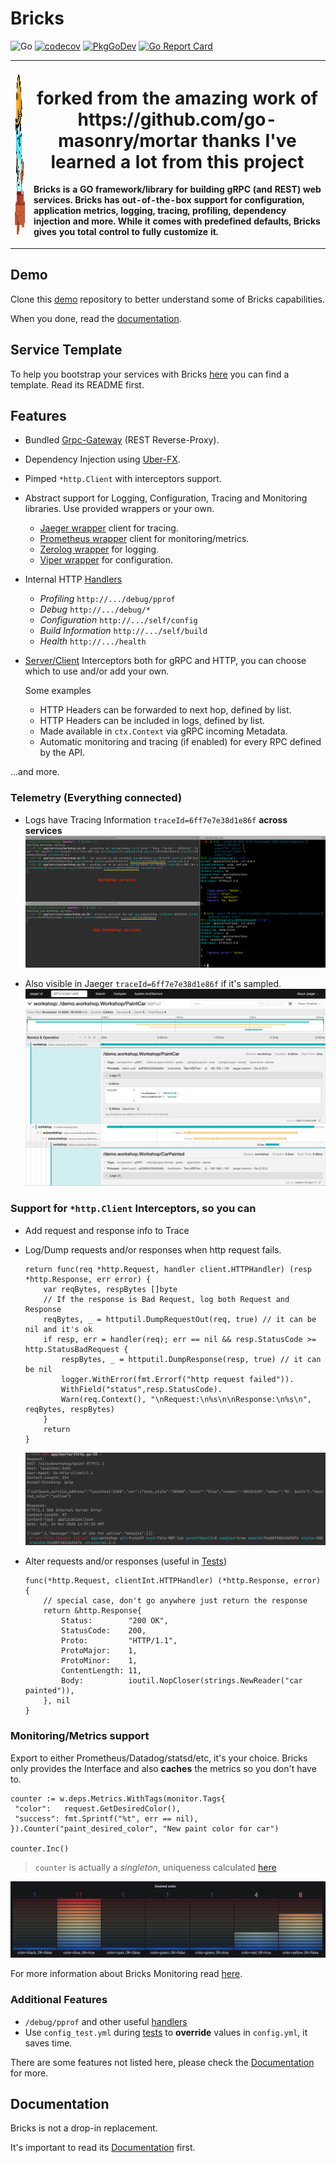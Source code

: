 # Bricks

![Go](https://github.com/go-bricks/bricks/v2workflows/Go/badge.svg)
[![codecov](https://codecov.io/gh/go-bricks/bricks/branch/master/graph/badge.svg)](https://codecov.io/gh/go-bricks/bricks)
[![PkgGoDev](https://pkg.go.dev/badge/mod/github.com/go-bricks/bricks)](https://pkg.go.dev/mod/github.com/go-bricks/bricks)
[![Go Report Card](https://goreportcard.com/badge/github.com/go-bricks/bricks)](https://goreportcard.com/report/github.com/go-bricks/bricks)

<table>
        <tr>
            <th><p align="left"><img src=wiki/logo.svg align="center" height=256></p></th>
            <th>
                <h1>forked from the amazing work of https://github.com/go-masonry/mortar thanks I've learned a lot from this project</h1>
                <p align="left">Bricks is a GO framework/library for building gRPC (and REST) web services. Bricks has out-of-the-box support for configuration, application metrics, logging, tracing, profiling, dependency injection and more. While it comes with predefined defaults, Bricks gives you total control to fully customize it.            
             </p>
            </th>
        </tr>
</table>

## Demo

Clone this [demo](http://github.com/go-bricks/bricks-demo) repository to better understand some of Bricks capabilities.

When you done, read the [documentation](https://go-bricks.github.io).

## Service Template

To help you bootstrap your services with Bricks [here](https://github.com/go-bricks/bricks-template) you can find a template. Read its README first.

## Features

- Bundled [Grpc-Gateway](https://github.com/grpc-ecosystem/grpc-gateway) (REST Reverse-Proxy).
- Dependency Injection using [Uber-FX](https://github.com/uber-go/fx).
- Pimped `*http.Client` with interceptors support.
- Abstract support for Logging, Configuration, Tracing and Monitoring libraries. Use provided wrappers or your own.
  - [Jaeger wrapper](https://github.com/go-bricks/bjaeger) client for tracing.
  - [Prometheus wrapper](https://github.com/go-bricks/bprometheus) client for monitoring/metrics.
  - [Zerolog wrapper](https://github.com/go-bricks/bzerolog) for logging.
  - [Viper wrapper](https://github.com/go-bricks/bviper) for configuration.
- Internal HTTP [Handlers](providers/handlers.go)
  - _Profiling_ `http://.../debug/pprof`
  - _Debug_ `http://.../debug/*`
  - _Configuration_ `http://.../self/config`
  - _Build Information_ `http://.../self/build`
  - _Health_ `http://.../health`
- [Server/Client](providers) Interceptors both for gRPC and HTTP, you can choose which to use and/or add your own. 
    
    Some examples
    - HTTP Headers can be forwarded to next hop, defined by list.
    - HTTP Headers can be included in logs, defined by list.
    - Made available in `ctx.Context` via gRPC incoming Metadata.
    - Automatic monitoring and tracing (if enabled) for every RPC defined by the API.

...and more.

### Telemetry (Everything connected)

* Logs have Tracing Information `traceId=6ff7e7e38d1e86f` **across services**
    ![logs](wiki/logs.png)

* Also visible in Jaeger `traceId=6ff7e7e38d1e86f` if it's sampled.
    ![jaeger](wiki/jaeger.png)

### Support for `*http.Client` Interceptors, so you can

* Add request and response info to Trace

    <!-- ![jaeger_http](wiki/jaeger_http.png) -->

* Log/Dump requests and/or responses when http request fails.

    ```golang
    return func(req *http.Request, handler client.HTTPHandler) (resp *http.Response, err error) {
        var reqBytes, respBytes []byte
        // If the response is Bad Request, log both Request and Response
        reqBytes, _ = httputil.DumpRequestOut(req, true) // it can be nil and it's ok
        if resp, err = handler(req); err == nil && resp.StatusCode >= http.StatusBadRequest {
            respBytes, _ = httputil.DumpResponse(resp, true) // it can be nil
            logger.WithError(fmt.Errorf("http request failed")).
            WithField("status",resp.StatusCode).
            Warn(req.Context(), "\nRequest:\n%s\n\nResponse:\n%s\n", reqBytes, respBytes)
        }
        return
    }
    ```

    ![http_client](wiki/http_client_dump.png)

* Alter requests and/or responses (useful in [Tests](https://github.com/go-bricks/bricks-demo/blob/master/workshop/app/controllers/workshop_test.go#L162))

    ```golang
    func(*http.Request, clientInt.HTTPHandler) (*http.Response, error) {
        // special case, don't go anywhere just return the response
        return &http.Response{
            Status:        "200 OK",
            StatusCode:    200,
            Proto:         "HTTP/1.1",
            ProtoMajor:    1,
            ProtoMinor:    1,
            ContentLength: 11,
            Body:          ioutil.NopCloser(strings.NewReader("car painted")),
        }, nil
    }
    ```

### Monitoring/Metrics support

Export to either Prometheus/Datadog/statsd/etc, it's your choice. Bricks only provides the Interface and also **caches** the metrics so you don't have to.

```golang
counter := w.deps.Metrics.WithTags(monitor.Tags{
 "color":   request.GetDesiredColor(),
 "success": fmt.Sprintf("%t", err == nil),
}).Counter("paint_desired_color", "New paint color for car")

counter.Inc()
```

> `counter` is actually a *singleton*, uniqueness calculated [here](monitoring/registry.go#L87)

![grafana](wiki/grafana.png)

For more information about Bricks Monitoring read [here](https://go-bricks.github.io/middleware/telemetry/monitoring/).

### Additional Features

* `/debug/pprof` and other useful [handlers](handlers)
* Use `config_test.yml` during [tests](https://github.com/go-bricks/bricks-demo/blob/master/workshop/app/controllers/workshop_test.go#L151) to **override** values in `config.yml`, it saves time.

There are some features not listed here, please check the [Documentation](#documentation) for more.

## Documentation

Bricks is not a drop-in replacement.

It's important to read its [Documentation](https://go-bricks.github.io) first.
